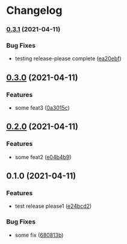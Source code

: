 # Changelog

### [0.3.1](https://www.github.com/rajesh-nitc/gcp-failover/compare/v0.3.0...v0.3.1) (2021-04-11)


### Bug Fixes

* testing release-please complete ([ea20ebf](https://www.github.com/rajesh-nitc/gcp-failover/commit/ea20ebfc797a6f0a67c42a0165fa54c425050f68))

## [0.3.0](https://www.github.com/rajesh-nitc/gcp-failover/compare/v0.2.0...v0.3.0) (2021-04-11)


### Features

* some feat3 ([0a3015c](https://www.github.com/rajesh-nitc/gcp-failover/commit/0a3015c694d1c53fbb92df7e3accabe862fdfec1))

## [0.2.0](https://www.github.com/rajesh-nitc/gcp-failover/compare/v0.1.0...v0.2.0) (2021-04-11)


### Features

* some feat2 ([e04b4b9](https://www.github.com/rajesh-nitc/gcp-failover/commit/e04b4b95dcadef52478e6dd6fcba5dc345f2ab52))

## 0.1.0 (2021-04-11)


### Features

* test release please1 ([e24bcd2](https://www.github.com/rajesh-nitc/gcp-failover/commit/e24bcd26d01841a45c8b02b9883c9f1e89269cab))


### Bug Fixes

* some fix ([680813b](https://www.github.com/rajesh-nitc/gcp-failover/commit/680813b70b95262ef34ff6ad028c1dd86f23b855))
